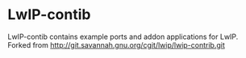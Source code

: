 LwIP-contib
==============
LwIP-contib contains example ports and addon applications for LwIP.
Forked from http://git.savannah.gnu.org/cgit/lwip/lwip-contrib.git
